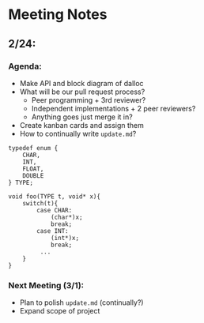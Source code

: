 # Meeting Notes

## 2/24:
### Agenda:
- Make API and block diagram of dalloc
- What will be our pull request process?
  - Peer programming + 3rd reviewer?
  - Independent implementations + 2 peer reviewers?
  - Anything goes just merge it in?
- Create kanban cards and assign them
- How to continually write `update.md`?
```
typedef enum {
    CHAR,
    INT,
    FLOAT,
    DOUBLE
} TYPE;

void foo(TYPE t, void* x){
    switch(t){
        case CHAR:
            (char*)x;
            break;
        case INT:
            (int*)x;
            break;
         ...
    }
}
```
### Next Meeting (3/1):
- Plan to polish `update.md` (continually?)
- Expand scope of project
